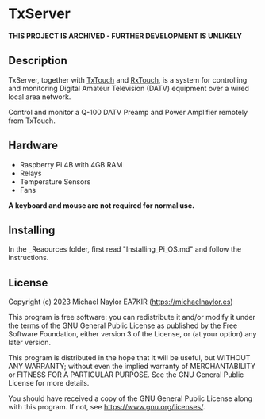 # TxServer

**THIS PROJECT IS ARCHIVED - FURTHER DEVELOPMENT IS UNLIKELY**

## Description
TxServer, together with [TxTouch](https://github.com/ea7kir/TxTouch) and [RxTouch](https://github.com/ea7kir/RxTouch), is a system for controlling and monitoring Digital Amateur Television (DATV) equipment over a wired local area network.

Control and monitor a Q-100 DATV Preamp and Power Amplifier remotely from TxTouch.

## Hardware

- Raspberry Pi 4B with 4GB RAM
- Relays
- Temperature Sensors
- Fans

**A keyboard and mouse are not required for normal use.**

## Installing

In the _Reaources folder, first read "Installing_Pi_OS.md" and follow the instructions.

## License
Copyright (c) 2023 Michael Naylor EA7KIR (https://michaelnaylor.es)

This program is free software: you can redistribute it and/or modify it under the terms of the GNU General Public License as published by the Free Software Foundation, either version 3 of the License, or (at your option) any later version.

This program is distributed in the hope that it will be useful, but WITHOUT ANY WARRANTY; without even the implied warranty of MERCHANTABILITY or FITNESS FOR A PARTICULAR PURPOSE. See the GNU General Public License for more details.

You should have received a copy of the GNU General Public License along with this program. If not, see https://www.gnu.org/licenses/.
